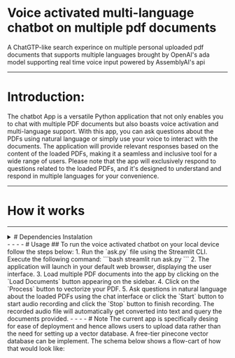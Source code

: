# Voice activated multi-language chatbot on multiple pdf documents 
A ChatGTP-like search experince on multiple personal uploaded pdf documents that supports multiple languages brought by OpenAI's ada model supporting real time voice input powered by AssemblyAI's api
- - - -
# Introduction:
The chatbot App is a versatile Python application that not only enables you to chat with multiple PDF documents but also boasts voice activation and multi-language support. With this app, you can ask questions about the PDFs using natural language or simply use your voice to interact with the documents. The application will provide relevant responses based on the content of the loaded PDFs, making it a seamless and inclusive tool for a wide range of users. Please note that the app will exclusively respond to questions related to the loaded PDFs, and it's designed to understand and respond in multiple languages for your convenience.
- - - -
# How it works 
- - - -
<details>
           
<summary>     
# Dependencies Instalation
</summary>
## To install the dependencies and provide required information for the chatbot to run on your local device follow the steps below:
1. Clone the repository to your local machine 
2. Pip install required packages to the python enviroment you will run the code on:
```bash
pip install -r requirements.txt
```
 If you run into problems trying to pip install the pyaudio, first:
```bash
brew install portaudio
```
 Then run the previous script again. 
 3. Obtain an API key from OpenAI and add it to the .env file in the project directory.
 ```.env
OPENAI_API_KEY=your-openai-api-key
```
4.  Obtain an API key from AssemblyAPI and add it to the .streamlit/secrets.toml and configure.py file in the project directory.
 ```python
api_key = "your-assemblyai-api-key"
```
</details>
- - - -
# Usage 
## To run the voice activated chatbot on your local device follow the steps below:
1. Run the `ask.py` file using the Streamlit CLI. Execute the following command:
```bash
streamlit run ask.py
```
2. The application will launch in your default web browser, displaying the user interface.
3. Load multiple PDF documents into the app by clicking on the `Load Documents` button appearing on the sidebar.
4. Click on the `Process` button to vectorize your PDF.
5. Ask questions in natural language about the loaded PDFs using the chat interface or click the `Start` button to start audio recording and click the `Stop` button to finish recording. The recorded audio file will automatically get converted into text and query the documents provided.
- - - -
# Note
The current app is specifically desing for ease of deployment and hence allows users to upload data rather than the need for setting up a vector database. A free-tier pinecone vector database can be implement. The schema below shows a flow-cart of how that would look like:
